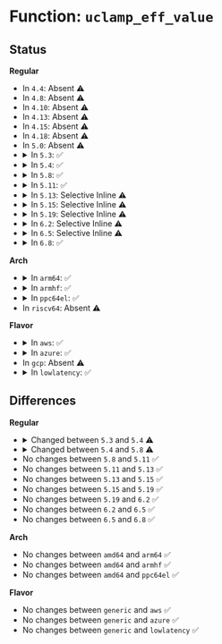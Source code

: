# Function: <code>uclamp_eff_value</code>

## Status
<b>Regular</b>
<ul>
<li>
In <code>4.4</code>: Absent ⚠️
</li>
<li>
In <code>4.8</code>: Absent ⚠️
</li>
<li>
In <code>4.10</code>: Absent ⚠️
</li>
<li>
In <code>4.13</code>: Absent ⚠️
</li>
<li>
In <code>4.15</code>: Absent ⚠️
</li>
<li>
In <code>4.18</code>: Absent ⚠️
</li>
<li>
In <code>5.0</code>: Absent ⚠️
</li>
<li>
<details>
<summary>In <code>5.3</code>: ✅</summary>

```c
unsigned int uclamp_eff_value(struct task_struct *p, unsigned int clamp_id);
```

**Collision:** Unique Global

**Inline:** No

**Transformation:** False

**Instances:**

```
In kernel/sched/core.c (ffffffff810ce6f0)
Location: kernel/sched/core.c:883
Inline: False
Direct callers:
  - kernel/sched/cpufreq_schedutil.c:schedutil_cpu_util
  - kernel/sched/cpufreq_schedutil.c:schedutil_cpu_util
```
**Symbols:**

```
ffffffff810ce6f0-ffffffff810ce738: uclamp_eff_value (STB_GLOBAL)
```
</details>
</li>
<li>
<details>
<summary>In <code>5.4</code>: ✅</summary>

```c
unsigned int uclamp_eff_value(struct task_struct *p, enum uclamp_id clamp_id);
```

**Collision:** Unique Global

**Inline:** No

**Transformation:** False

**Instances:**

```
In kernel/sched/core.c (ffffffff810d82f0)
Location: kernel/sched/core.c:921
Inline: False
Direct callers:
  - kernel/sched/cpufreq_schedutil.c:schedutil_cpu_util
  - kernel/sched/cpufreq_schedutil.c:schedutil_cpu_util
```
**Symbols:**

```
ffffffff810d82f0-ffffffff810d8376: uclamp_eff_value (STB_GLOBAL)
```
</details>
</li>
<li>
<details>
<summary>In <code>5.8</code>: ✅</summary>

```c
long unsigned int uclamp_eff_value(struct task_struct *p, enum uclamp_id clamp_id);
```

**Collision:** Unique Global

**Inline:** No

**Transformation:** False

**Instances:**

```
In kernel/sched/core.c (ffffffff810e2160)
Location: kernel/sched/core.c:941
Inline: False
Direct callers:
  - kernel/sched/fair.c:task_tick_fair
  - kernel/sched/fair.c:task_tick_fair
  - kernel/sched/fair.c:update_sg_wakeup_stats
  - kernel/sched/fair.c:update_sg_wakeup_stats
  - kernel/sched/fair.c:detach_tasks
  - kernel/sched/fair.c:detach_tasks
  - kernel/sched/fair.c:pick_next_task_fair
  - kernel/sched/fair.c:pick_next_task_fair
  - kernel/sched/fair.c:find_energy_efficient_cpu
  - kernel/sched/fair.c:find_energy_efficient_cpu
  - kernel/sched/fair.c:select_idle_capacity
  - kernel/sched/fair.c:select_idle_capacity
  - kernel/sched/debug.c:proc_sched_show_task
  - kernel/sched/debug.c:proc_sched_show_task
  - kernel/sched/debug.c:proc_sched_show_task
  - kernel/sched/debug.c:proc_sched_show_task
  - kernel/sched/cpufreq_schedutil.c:schedutil_cpu_util
  - kernel/sched/cpufreq_schedutil.c:schedutil_cpu_util
```
**Symbols:**

```
ffffffff810e2160-ffffffff810e21e1: uclamp_eff_value (STB_GLOBAL)
```
</details>
</li>
<li>
<details>
<summary>In <code>5.11</code>: ✅</summary>

```c
long unsigned int uclamp_eff_value(struct task_struct *p, enum uclamp_id clamp_id);
```

**Collision:** Unique Global

**Inline:** No

**Transformation:** False

**Instances:**

```
In kernel/sched/core.c (ffffffff810df500)
Location: kernel/sched/core.c:1100
Inline: False
Direct callers:
  - kernel/sched/fair.c:task_tick_fair
  - kernel/sched/fair.c:task_tick_fair
  - kernel/sched/fair.c:update_sg_wakeup_stats
  - kernel/sched/fair.c:update_sg_wakeup_stats
  - kernel/sched/fair.c:detach_tasks
  - kernel/sched/fair.c:detach_tasks
  - kernel/sched/fair.c:pick_next_task_fair
  - kernel/sched/fair.c:pick_next_task_fair
  - kernel/sched/fair.c:find_energy_efficient_cpu
  - kernel/sched/fair.c:find_energy_efficient_cpu
  - kernel/sched/fair.c:select_idle_sibling
  - kernel/sched/fair.c:select_idle_sibling
  - kernel/sched/fair.c:select_idle_capacity
  - kernel/sched/fair.c:select_idle_capacity
  - kernel/sched/debug.c:proc_sched_show_task
  - kernel/sched/debug.c:proc_sched_show_task
  - kernel/sched/debug.c:proc_sched_show_task
  - kernel/sched/debug.c:proc_sched_show_task
  - kernel/sched/cpufreq_schedutil.c:schedutil_cpu_util
  - kernel/sched/cpufreq_schedutil.c:schedutil_cpu_util
```
**Symbols:**

```
ffffffff810df500-ffffffff810df589: uclamp_eff_value (STB_GLOBAL)
```
</details>
</li>
<li>
<details>
<summary>In <code>5.13</code>: Selective Inline ⚠️</summary>

```c
long unsigned int uclamp_eff_value(struct task_struct *p, enum uclamp_id clamp_id);
```

**Collision:** Unique Global

**Inline:** Selective

**Transformation:** False

**Instances:**

```
In kernel/sched/core.c (ffffffff810e1190)
Location: kernel/sched/core.c:1113
Inline: True
Direct callers:
  - kernel/sched/fair.c:task_tick_fair
  - kernel/sched/fair.c:task_tick_fair
  - kernel/sched/fair.c:update_sg_wakeup_stats
  - kernel/sched/fair.c:update_sg_wakeup_stats
  - kernel/sched/fair.c:detach_tasks
  - kernel/sched/fair.c:detach_tasks
  - kernel/sched/fair.c:pick_next_task_fair
  - kernel/sched/fair.c:pick_next_task_fair
  - kernel/sched/fair.c:find_energy_efficient_cpu
  - kernel/sched/fair.c:find_energy_efficient_cpu
  - kernel/sched/fair.c:select_idle_sibling
  - kernel/sched/fair.c:select_idle_sibling
  - kernel/sched/fair.c:select_idle_sibling
  - kernel/sched/fair.c:select_idle_sibling
  - kernel/sched/debug.c:proc_sched_show_task
  - kernel/sched/debug.c:proc_sched_show_task
  - kernel/sched/debug.c:proc_sched_show_task
  - kernel/sched/debug.c:proc_sched_show_task
```
**Symbols:**

```
ffffffff810e1190-ffffffff810e121d: uclamp_eff_value (STB_GLOBAL)
```
</details>
</li>
<li>
<details>
<summary>In <code>5.15</code>: Selective Inline ⚠️</summary>

```c
long unsigned int uclamp_eff_value(struct task_struct *p, enum uclamp_id clamp_id);
```

**Collision:** Unique Global

**Inline:** Selective

**Transformation:** False

**Instances:**

```
In kernel/sched/core.c (ffffffff810f71e0)
Location: kernel/sched/core.c:1467
Inline: True
Direct callers:
  - kernel/sched/fair.c:task_tick_fair
  - kernel/sched/fair.c:task_tick_fair
  - kernel/sched/fair.c:update_sg_wakeup_stats
  - kernel/sched/fair.c:update_sg_wakeup_stats
  - kernel/sched/fair.c:detach_tasks
  - kernel/sched/fair.c:detach_tasks
  - kernel/sched/fair.c:pick_next_task_fair
  - kernel/sched/fair.c:pick_next_task_fair
  - kernel/sched/fair.c:find_energy_efficient_cpu
  - kernel/sched/fair.c:find_energy_efficient_cpu
  - kernel/sched/fair.c:select_idle_sibling
  - kernel/sched/fair.c:select_idle_sibling
  - kernel/sched/fair.c:select_idle_sibling
  - kernel/sched/fair.c:select_idle_sibling
  - kernel/sched/debug.c:proc_sched_show_task
  - kernel/sched/debug.c:proc_sched_show_task
  - kernel/sched/debug.c:proc_sched_show_task
  - kernel/sched/debug.c:proc_sched_show_task
```
**Symbols:**

```
ffffffff810f71e0-ffffffff810f7302: uclamp_eff_value (STB_GLOBAL)
```
</details>
</li>
<li>
<details>
<summary>In <code>5.19</code>: Selective Inline ⚠️</summary>

```c
long unsigned int uclamp_eff_value(struct task_struct *p, enum uclamp_id clamp_id);
```

**Collision:** Unique Global

**Inline:** Selective

**Transformation:** False

**Instances:**

```
In kernel/sched/core.c (ffffffff811136b0)
Location: kernel/sched/core.c:1510
Inline: True
Direct callers:
  - kernel/sched/fair.c:task_tick_fair
  - kernel/sched/fair.c:task_tick_fair
  - kernel/sched/fair.c:update_sg_wakeup_stats
  - kernel/sched/fair.c:update_sg_wakeup_stats
  - kernel/sched/fair.c:detach_tasks
  - kernel/sched/fair.c:detach_tasks
  - kernel/sched/fair.c:pick_next_task_fair
  - kernel/sched/fair.c:pick_next_task_fair
  - kernel/sched/fair.c:find_energy_efficient_cpu
  - kernel/sched/fair.c:find_energy_efficient_cpu
  - kernel/sched/fair.c:select_idle_sibling
  - kernel/sched/fair.c:select_idle_sibling
  - kernel/sched/fair.c:select_idle_sibling
  - kernel/sched/fair.c:select_idle_sibling
  - kernel/sched/build_utility.c:proc_sched_show_task
  - kernel/sched/build_utility.c:proc_sched_show_task
  - kernel/sched/build_utility.c:proc_sched_show_task
  - kernel/sched/build_utility.c:proc_sched_show_task
```
**Symbols:**

```
ffffffff811136b0-ffffffff811137e6: uclamp_eff_value (STB_GLOBAL)
```
</details>
</li>
<li>
<details>
<summary>In <code>6.2</code>: Selective Inline ⚠️</summary>

```c
long unsigned int uclamp_eff_value(struct task_struct *p, enum uclamp_id clamp_id);
```

**Collision:** Unique Global

**Inline:** Selective

**Transformation:** False

**Instances:**

```
In kernel/sched/core.c (ffffffff8113a810)
Location: kernel/sched/core.c:1498
Inline: True
Direct callers:
  - kernel/sched/fair.c:task_tick_fair
  - kernel/sched/fair.c:task_tick_fair
  - kernel/sched/fair.c:update_sg_wakeup_stats
  - kernel/sched/fair.c:update_sg_wakeup_stats
  - kernel/sched/fair.c:detach_tasks
  - kernel/sched/fair.c:detach_tasks
  - kernel/sched/fair.c:pick_next_task_fair
  - kernel/sched/fair.c:pick_next_task_fair
  - kernel/sched/fair.c:find_energy_efficient_cpu
  - kernel/sched/fair.c:find_energy_efficient_cpu
  - kernel/sched/fair.c:select_idle_sibling
  - kernel/sched/fair.c:select_idle_sibling
  - kernel/sched/fair.c:select_idle_capacity
  - kernel/sched/fair.c:select_idle_capacity
  - kernel/sched/build_utility.c:proc_sched_show_task
  - kernel/sched/build_utility.c:proc_sched_show_task
  - kernel/sched/build_utility.c:proc_sched_show_task
  - kernel/sched/build_utility.c:proc_sched_show_task
```
**Symbols:**

```
ffffffff8113a810-ffffffff8113a946: uclamp_eff_value (STB_GLOBAL)
```
</details>
</li>
<li>
<details>
<summary>In <code>6.5</code>: Selective Inline ⚠️</summary>

```c
long unsigned int uclamp_eff_value(struct task_struct *p, enum uclamp_id clamp_id);
```

**Collision:** Unique Global

**Inline:** Selective

**Transformation:** False

**Instances:**

```
In kernel/sched/core.c (ffffffff81149bb0)
Location: kernel/sched/core.c:1520
Inline: True
Direct callers:
  - kernel/sched/fair.c:task_tick_fair
  - kernel/sched/fair.c:task_tick_fair
  - kernel/sched/fair.c:update_sg_wakeup_stats
  - kernel/sched/fair.c:update_sg_wakeup_stats
  - kernel/sched/fair.c:detach_tasks
  - kernel/sched/fair.c:detach_tasks
  - kernel/sched/fair.c:pick_next_task_fair
  - kernel/sched/fair.c:pick_next_task_fair
  - kernel/sched/fair.c:find_energy_efficient_cpu
  - kernel/sched/fair.c:find_energy_efficient_cpu
  - kernel/sched/fair.c:select_idle_sibling
  - kernel/sched/fair.c:select_idle_sibling
  - kernel/sched/fair.c:select_idle_capacity
  - kernel/sched/fair.c:select_idle_capacity
  - kernel/sched/build_utility.c:proc_sched_show_task
  - kernel/sched/build_utility.c:proc_sched_show_task
  - kernel/sched/build_utility.c:proc_sched_show_task
  - kernel/sched/build_utility.c:proc_sched_show_task
```
**Symbols:**

```
ffffffff81149bb0-ffffffff81149ce6: uclamp_eff_value (STB_GLOBAL)
```
</details>
</li>
<li>
<details>
<summary>In <code>6.8</code>: ✅</summary>

```c
long unsigned int uclamp_eff_value(struct task_struct *p, enum uclamp_id clamp_id);
```

**Collision:** Unique Global

**Inline:** No

**Transformation:** False

**Instances:**

```
In kernel/sched/core.c (ffffffff811556b0)
Location: kernel/sched/core.c:1561
Inline: False
Direct callers:
  - kernel/sched/fair.c:task_tick_fair
  - kernel/sched/fair.c:task_tick_fair
  - kernel/sched/fair.c:update_sg_wakeup_stats
  - kernel/sched/fair.c:update_sg_wakeup_stats
  - kernel/sched/fair.c:detach_tasks
  - kernel/sched/fair.c:detach_tasks
  - kernel/sched/fair.c:pick_next_task_fair
  - kernel/sched/fair.c:pick_next_task_fair
  - kernel/sched/fair.c:find_energy_efficient_cpu
  - kernel/sched/fair.c:find_energy_efficient_cpu
  - kernel/sched/fair.c:compute_energy
  - kernel/sched/fair.c:compute_energy
  - kernel/sched/fair.c:compute_energy
  - kernel/sched/fair.c:select_idle_sibling
  - kernel/sched/fair.c:select_idle_sibling
  - kernel/sched/fair.c:select_idle_capacity
  - kernel/sched/fair.c:select_idle_capacity
  - kernel/sched/build_utility.c:proc_sched_show_task
  - kernel/sched/build_utility.c:proc_sched_show_task
  - kernel/sched/build_utility.c:proc_sched_show_task
  - kernel/sched/build_utility.c:proc_sched_show_task
```
**Symbols:**

```
ffffffff811556b0-ffffffff811557e6: uclamp_eff_value (STB_GLOBAL)
```
</details>
</li>
</ul>
<b>Arch</b>
<ul>
<li>
<details>
<summary>In <code>arm64</code>: ✅</summary>

```c
unsigned int uclamp_eff_value(struct task_struct *p, enum uclamp_id clamp_id);
```

**Collision:** Unique Global

**Inline:** No

**Transformation:** False

**Instances:**

```
In kernel/sched/core.c (ffff800010138b30)
Location: kernel/sched/core.c:921
Inline: False
Direct callers:
  - kernel/sched/cpufreq_schedutil.c:schedutil_cpu_util
  - kernel/sched/cpufreq_schedutil.c:schedutil_cpu_util
```
**Symbols:**

```
ffff800010138b30-ffff800010138bf4: uclamp_eff_value (STB_GLOBAL)
```
</details>
</li>
<li>
<details>
<summary>In <code>armhf</code>: ✅</summary>

```c
unsigned int uclamp_eff_value(struct task_struct *p, enum uclamp_id clamp_id);
```

**Collision:** Unique Global

**Inline:** No

**Transformation:** False

**Instances:**

```
In kernel/sched/core.c (c03878b0)
Location: kernel/sched/core.c:921
Inline: False
Direct callers:
  - kernel/sched/cpufreq_schedutil.c:schedutil_cpu_util
  - kernel/sched/cpufreq_schedutil.c:schedutil_cpu_util
```
**Symbols:**

```
c03878b0-c0387968: uclamp_eff_value (STB_GLOBAL)
```
</details>
</li>
<li>
<details>
<summary>In <code>ppc64el</code>: ✅</summary>

```c
unsigned int uclamp_eff_value(struct task_struct *p, enum uclamp_id clamp_id);
```

**Collision:** Unique Global

**Inline:** No

**Transformation:** False

**Instances:**

```
In kernel/sched/core.c (c0000000001848b0)
Location: kernel/sched/core.c:921
Inline: False
Direct callers:
  - kernel/sched/cpufreq_schedutil.c:schedutil_cpu_util
  - kernel/sched/cpufreq_schedutil.c:schedutil_cpu_util
  - kernel/sched/cpufreq_schedutil.c:schedutil_cpu_util
```
**Symbols:**

```
c0000000001848b0-c000000000184968: uclamp_eff_value (STB_GLOBAL)
```
</details>
</li>
<li>
In <code>riscv64</code>: Absent ⚠️
</li>
</ul>
<b>Flavor</b>
<ul>
<li>
<details>
<summary>In <code>aws</code>: ✅</summary>

```c
unsigned int uclamp_eff_value(struct task_struct *p, enum uclamp_id clamp_id);
```

**Collision:** Unique Global

**Inline:** No

**Transformation:** False

**Instances:**

```
In kernel/sched/core.c (ffffffff810d27c0)
Location: kernel/sched/core.c:921
Inline: False
Direct callers:
  - kernel/sched/cpufreq_schedutil.c:schedutil_cpu_util
  - kernel/sched/cpufreq_schedutil.c:schedutil_cpu_util
```
**Symbols:**

```
ffffffff810d27c0-ffffffff810d283e: uclamp_eff_value (STB_GLOBAL)
```
</details>
</li>
<li>
<details>
<summary>In <code>azure</code>: ✅</summary>

```c
unsigned int uclamp_eff_value(struct task_struct *p, enum uclamp_id clamp_id);
```

**Collision:** Unique Global

**Inline:** No

**Transformation:** False

**Instances:**

```
In kernel/sched/core.c (ffffffff810c0df0)
Location: kernel/sched/core.c:921
Inline: False
Direct callers:
  - kernel/sched/cpufreq_schedutil.c:schedutil_cpu_util
  - kernel/sched/cpufreq_schedutil.c:schedutil_cpu_util
```
**Symbols:**

```
ffffffff810c0df0-ffffffff810c0e76: uclamp_eff_value (STB_GLOBAL)
```
</details>
</li>
<li>
In <code>gcp</code>: Absent ⚠️
</li>
<li>
<details>
<summary>In <code>lowlatency</code>: ✅</summary>

```c
unsigned int uclamp_eff_value(struct task_struct *p, enum uclamp_id clamp_id);
```

**Collision:** Unique Global

**Inline:** No

**Transformation:** False

**Instances:**

```
In kernel/sched/core.c (ffffffff810d9f00)
Location: kernel/sched/core.c:921
Inline: False
Direct callers:
  - kernel/sched/cpufreq_schedutil.c:schedutil_cpu_util
  - kernel/sched/cpufreq_schedutil.c:schedutil_cpu_util
```
**Symbols:**

```
ffffffff810d9f00-ffffffff810d9f7e: uclamp_eff_value (STB_GLOBAL)
```
</details>
</li>
</ul>

## Differences
<b>Regular</b>
<ul>
<li>
<details>
<summary>Changed between <code>5.3</code> and <code>5.4</code> ⚠️</summary>
<ul>
<li>
<b>Param type changed. </b>
<code>unsigned int clamp_id</code> ➡️ <code>enum uclamp_id clamp_id</code>
</li>
</ul>
</details>
</li>
<li>
<details>
<summary>Changed between <code>5.4</code> and <code>5.8</code> ⚠️</summary>
<ul>
<li>
<b>Return type changed. </b>
<code>unsigned int</code> ➡️ <code>long unsigned int</code>
</li>
</ul>
</details>
</li>
<li>
No changes between <code>5.8</code> and <code>5.11</code> ✅
</li>
<li>
No changes between <code>5.11</code> and <code>5.13</code> ✅
</li>
<li>
No changes between <code>5.13</code> and <code>5.15</code> ✅
</li>
<li>
No changes between <code>5.15</code> and <code>5.19</code> ✅
</li>
<li>
No changes between <code>5.19</code> and <code>6.2</code> ✅
</li>
<li>
No changes between <code>6.2</code> and <code>6.5</code> ✅
</li>
<li>
No changes between <code>6.5</code> and <code>6.8</code> ✅
</li>
</ul>
<b>Arch</b>
<ul>
<li>
No changes between <code>amd64</code> and <code>arm64</code> ✅
</li>
<li>
No changes between <code>amd64</code> and <code>armhf</code> ✅
</li>
<li>
No changes between <code>amd64</code> and <code>ppc64el</code> ✅
</li>
</ul>
<b>Flavor</b>
<ul>
<li>
No changes between <code>generic</code> and <code>aws</code> ✅
</li>
<li>
No changes between <code>generic</code> and <code>azure</code> ✅
</li>
<li>
No changes between <code>generic</code> and <code>lowlatency</code> ✅
</li>
</ul>
